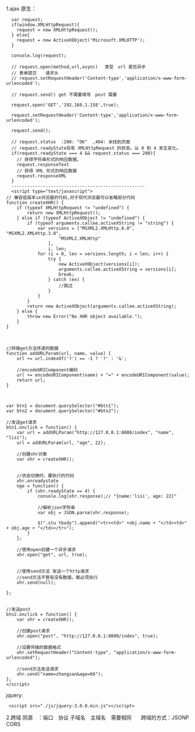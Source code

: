 1.ajax
原生：

      var request;
      if(window.XMLHttpRequest){
        request = new XMLHttpRequest();
      } else{
        request = new ActiveXObject('Microsoft.XMLHTTP');
      } 

      console.log(request);

      // request.open(method,url,async) 　类型　url 是否异步
      // 表单提交　　请求头
      // request.setRequestHeader('Content-type','application/x-www-form-urlencoded');

      // request.send() get 不需要填写　post 需要

      request.open('GET','192.168.1.158',true);

      request.setRequestHeader('Content-type','application/x-www-form-urlencoded');	

      request.send();

      // request.status  :200: "OK"  ,404: 未找到页面
      // request.readyState存有 XMLHttpRequest 的状态。从 0 到 4 发生变化。
      if(request.readyState === 4 && request.status === 200){
        // 获得字符串形式的响应数据。
        request.responseText
        // 获得 XML 形式的响应数据
        request.responseXML
      }
      ---------------------------------------------------
      <script type="text/javascript">
    // 兼容低版本ie浏览器的代码,对于现代浏览器可以省略部分代码
    function createXHR() {
        if (typeof XMLHttpRequest != "undefined") {
            return new XMLHttpRequest();
        } else if (typeof ActiveXObject != "undefined") {
            if (typeof arguments.callee.activeXString != "string") {
                var versions = ["MSXML2.XMLHttp.6.0", "MSXML2.XMLHttp.3.0",
                        "MSXML2.XMLHttp"
                    ],
                    i, len;
                for (i = 0, len = versions.length; i < len; i++) {
                    try {
                        new ActiveXObject(versions[i]);
                        arguments.callee.activeXString = versions[i];
                        break;
                    } catch (ex) {
                        //跳过
                    }
                }
            }
            return new ActiveXObject(arguments.callee.activeXString);
        } else {
            throw new Error("No XHR object available.");
        }
    }



    //拼接get方法传递的数据
    function addURLParam(url, name, value) {
        url += url.indexOf('?') == -1 ? '?' : '&';

        //encodeURIComponent编码
        url += encodeURIComponent(name) + "=" + encodeURIComponent(value);
        return url;
    }



    var btn1 = document.querySelector("#btn1");
    var btn2 = document.querySelector("#btn2");

    //发送get请求
    btn1.onclick = function() {
        var url = addURLParam("http://127.0.0.1:8000/index", "name", "lisi");
        url = addURLParam(url, "age", 22);

        //创建xhr对象
        var xhr = createXHR();


        //状态切换时，要执行的代码
        xhr.onreadystate
        nge = function() {
            if (xhr.readyState == 4) {
                console.log(xhr.response);// "{name:'lisi', age: 22}"

                //解析json字符串
                var obj = JSON.parse(xhr.response);

                $(".stu tbody").append("<tr><td>" +obj.name + "</td><td>" + obj.age + "</td></tr>");
            }
        };

        //使用open创建一个异步请求
        xhr.open("get", url, true);


        //使用send方法 发送一个http请求
        //send方法不管有没有数据，都必须执行
        xhr.send(null);

    };


    //发送post
    btn2.onclick = function() {
        var xhr = createXHR();

        //创建post请求
        xhr.open("post", "http://127.0.0.1:8000/index", true);

        //设置传输的数据格式
        xhr.setRequestHeader("Content-type", "application/x-www-form-urlencoded");

        //send方法发送请求
        xhr.send("name=zhangsan&age=66");
    };
    </script>
jquery:

     <script src="./js/jquery-3.0.0.min.js"></script>
     

2.跨域
同源　：端口　协议 子域名　主域名　需要相同  　
跨域的方式：JSONP CORS  
